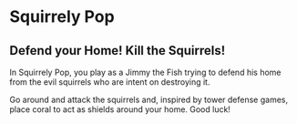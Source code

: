 # Squirrely Pop

## Defend your Home! Kill the Squirrels!

In Squirrely Pop, you play as a Jimmy the Fish trying to defend his home from the evil squirrels who are intent on destroying it.

Go around and attack the squirrels and, inspired by tower defense games, place coral to act as shields around your home. Good luck!
